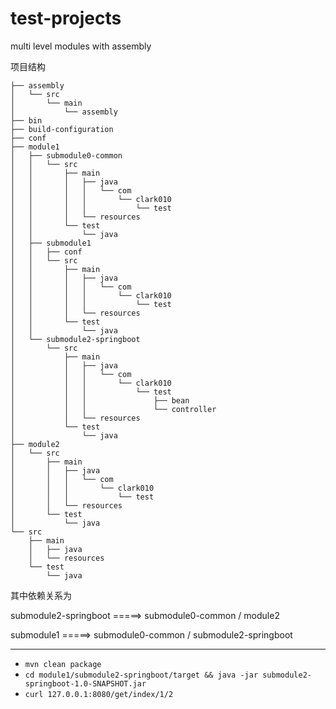 # test-projects
multi level modules with assembly

项目结构
```
├── assembly
│   └── src
│       └── main
│           └── assembly
├── bin
├── build-configuration
├── conf
├── module1
│   ├── submodule0-common
│   │   └── src
│   │       ├── main
│   │       │   ├── java
│   │       │   │   └── com
│   │       │   │       └── clark010
│   │       │   │           └── test
│   │       │   └── resources
│   │       └── test
│   │           └── java
│   ├── submodule1
│   │   ├── conf
│   │   └── src
│   │       ├── main
│   │       │   ├── java
│   │       │   │   └── com
│   │       │   │       └── clark010
│   │       │   │           └── test
│   │       │   └── resources
│   │       └── test
│   │           └── java
│   └── submodule2-springboot
│       └── src
│           ├── main
│           │   ├── java
│           │   │   └── com
│           │   │       └── clark010
│           │   │           └── test
│           │   │               ├── bean
│           │   │               └── controller
│           │   └── resources
│           └── test
│               └── java
├── module2
│   └── src
│       ├── main
│       │   ├── java
│       │   │   └── com
│       │   │       └── clark010
│       │   │           └── test
│       │   └── resources
│       └── test
│           └── java
└── src
    ├── main
    │   ├── java
    │   └── resources
    └── test
        └── java
```

其中依赖关系为

submodule2-springboot =====> submodule0-common / module2

submodule1 =====> submodule0-common / submodule2-springboot

-------------
* `mvn clean package`
* `cd module1/submodule2-springboot/target && java -jar submodule2-springboot-1.0-SNAPSHOT.jar`
* `curl 127.0.0.1:8080/get/index/1/2`
